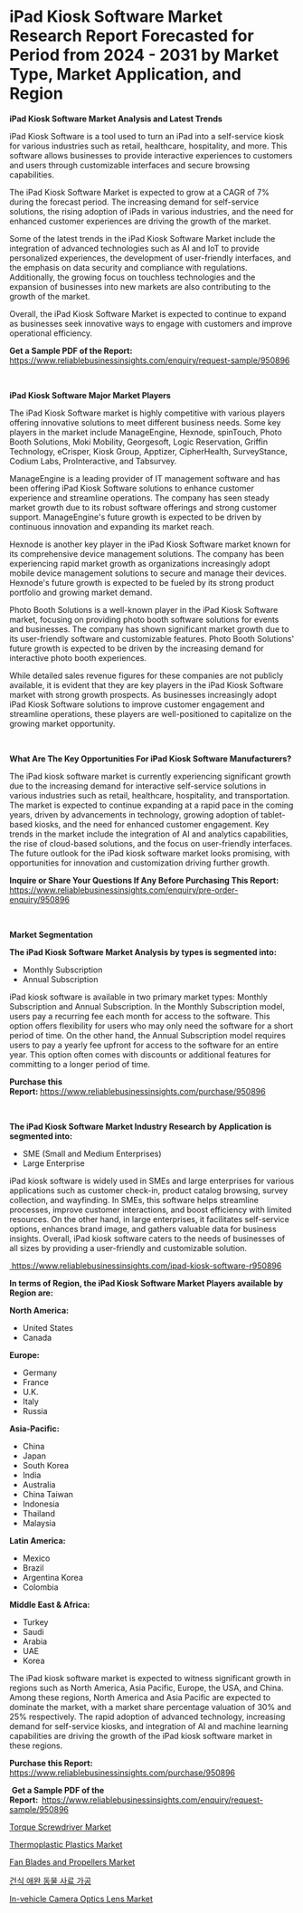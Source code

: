 <p><h1>iPad Kiosk Software Market Research Report Forecasted for Period from 2024 -  2031 by Market Type, Market Application, and Region</h1></p><p><strong>iPad Kiosk Software Market Analysis and Latest Trends</strong></p>
<p><p>iPad Kiosk Software is a tool used to turn an iPad into a self-service kiosk for various industries such as retail, healthcare, hospitality, and more. This software allows businesses to provide interactive experiences to customers and users through customizable interfaces and secure browsing capabilities.</p><p>The iPad Kiosk Software Market is expected to grow at a CAGR of 7% during the forecast period. The increasing demand for self-service solutions, the rising adoption of iPads in various industries, and the need for enhanced customer experiences are driving the growth of the market.</p><p>Some of the latest trends in the iPad Kiosk Software Market include the integration of advanced technologies such as AI and IoT to provide personalized experiences, the development of user-friendly interfaces, and the emphasis on data security and compliance with regulations. Additionally, the growing focus on touchless technologies and the expansion of businesses into new markets are also contributing to the growth of the market.</p><p>Overall, the iPad Kiosk Software Market is expected to continue to expand as businesses seek innovative ways to engage with customers and improve operational efficiency.</p></p>
<p><strong>Get a Sample PDF of the Report:&nbsp;</strong> <a href="https://www.reliablebusinessinsights.com/enquiry/request-sample/950896">https://www.reliablebusinessinsights.com/enquiry/request-sample/950896</a></p>
<p>&nbsp;</p>
<p><strong>iPad Kiosk Software Major Market Players</strong></p>
<p><p>The iPad Kiosk Software market is highly competitive with various players offering innovative solutions to meet different business needs. Some key players in the market include ManageEngine, Hexnode, spinTouch, Photo Booth Solutions, Moki Mobility, Georgesoft, Logic Reservation, Griffin Technology, eCrisper, Kiosk Group, Apptizer, CipherHealth, SurveyStance, Codium Labs, ProInteractive, and Tabsurvey.</p><p>ManageEngine is a leading provider of IT management software and has been offering iPad Kiosk Software solutions to enhance customer experience and streamline operations. The company has seen steady market growth due to its robust software offerings and strong customer support. ManageEngine's future growth is expected to be driven by continuous innovation and expanding its market reach.</p><p>Hexnode is another key player in the iPad Kiosk Software market known for its comprehensive device management solutions. The company has been experiencing rapid market growth as organizations increasingly adopt mobile device management solutions to secure and manage their devices. Hexnode's future growth is expected to be fueled by its strong product portfolio and growing market demand.</p><p>Photo Booth Solutions is a well-known player in the iPad Kiosk Software market, focusing on providing photo booth software solutions for events and businesses. The company has shown significant market growth due to its user-friendly software and customizable features. Photo Booth Solutions' future growth is expected to be driven by the increasing demand for interactive photo booth experiences.</p><p>While detailed sales revenue figures for these companies are not publicly available, it is evident that they are key players in the iPad Kiosk Software market with strong growth prospects. As businesses increasingly adopt iPad Kiosk Software solutions to improve customer engagement and streamline operations, these players are well-positioned to capitalize on the growing market opportunity.</p></p>
<p>&nbsp;</p>
<p><strong>What Are The Key Opportunities For iPad Kiosk Software Manufacturers?</strong></p>
<p><p>The iPad kiosk software market is currently experiencing significant growth due to the increasing demand for interactive self-service solutions in various industries such as retail, healthcare, hospitality, and transportation. The market is expected to continue expanding at a rapid pace in the coming years, driven by advancements in technology, growing adoption of tablet-based kiosks, and the need for enhanced customer engagement. Key trends in the market include the integration of AI and analytics capabilities, the rise of cloud-based solutions, and the focus on user-friendly interfaces. The future outlook for the iPad kiosk software market looks promising, with opportunities for innovation and customization driving further growth.</p></p>
<p><strong>Inquire or Share Your Questions If Any Before Purchasing This Report:</strong> <a href="https://www.reliablebusinessinsights.com/enquiry/pre-order-enquiry/950896">https://www.reliablebusinessinsights.com/enquiry/pre-order-enquiry/950896</a></p>
<p>&nbsp;</p>
<p><strong>Market Segmentation</strong></p>
<p><strong>The iPad Kiosk Software Market Analysis by types is segmented into:</strong></p>
<p><ul><li>Monthly Subscription</li><li>Annual Subscription</li></ul></p>
<p><p>iPad kiosk software is available in two primary market types: Monthly Subscription and Annual Subscription. In the Monthly Subscription model, users pay a recurring fee each month for access to the software. This option offers flexibility for users who may only need the software for a short period of time. On the other hand, the Annual Subscription model requires users to pay a yearly fee upfront for access to the software for an entire year. This option often comes with discounts or additional features for committing to a longer period of time.</p></p>
<p><strong>Purchase this Report:&nbsp;</strong><a href="https://www.reliablebusinessinsights.com/purchase/950896">https://www.reliablebusinessinsights.com/purchase/950896</a></p>
<p>&nbsp;</p>
<p><strong>The iPad Kiosk Software Market Industry Research by Application is segmented into:</strong></p>
<p><ul><li>SME (Small and Medium Enterprises)</li><li>Large Enterprise</li></ul></p>
<p><p>iPad kiosk software is widely used in SMEs and large enterprises for various applications such as customer check-in, product catalog browsing, survey collection, and wayfinding. In SMEs, this software helps streamline processes, improve customer interactions, and boost efficiency with limited resources. On the other hand, in large enterprises, it facilitates self-service options, enhances brand image, and gathers valuable data for business insights. Overall, iPad kiosk software caters to the needs of businesses of all sizes by providing a user-friendly and customizable solution.</p></p>
<p><a href="https://www.reliablebusinessinsights.com/ipad-kiosk-software-r950896">&nbsp;https://www.reliablebusinessinsights.com/ipad-kiosk-software-r950896</a></p>
<p><strong>In terms of Region, the iPad Kiosk Software Market Players available by Region are:</strong></p>
<p>
    <p> <strong> North America: </strong>
        <ul>
            <li>United States</li>
            <li>Canada</li>
        </ul>
        </p> 
    <p> <strong> Europe: </strong>
        <ul>
            <li>Germany</li>
            <li>France</li>
            <li>U.K.</li>
            <li>Italy</li>
            <li>Russia</li>
        </ul>
        </p> 
    <p> <strong> Asia-Pacific: </strong>
        <ul>
            <li>China</li>
            <li>Japan</li>
            <li>South Korea</li>
            <li>India</li>
            <li>Australia</li>
            <li>China Taiwan</li>
            <li>Indonesia</li>
            <li>Thailand</li>
            <li>Malaysia</li>
        </ul>
        </p> 
    <p> <strong> Latin America: </strong>
        <ul>
            <li>Mexico</li>
            <li>Brazil</li>
            <li>Argentina Korea</li>
            <li>Colombia</li>
        </ul>
        </p> 
    <p> <strong> Middle East & Africa: </strong>
        <ul>
            <li>Turkey</li>
            <li>Saudi</li>
            <li>Arabia</li>
            <li>UAE</li>
            <li>Korea</li>
        </ul>
    </p>
    </p>
<p><p>The iPad kiosk software market is expected to witness significant growth in regions such as North America, Asia Pacific, Europe, the USA, and China. Among these regions, North America and Asia Pacific are expected to dominate the market, with a market share percentage valuation of 30% and 25% respectively. The rapid adoption of advanced technology, increasing demand for self-service kiosks, and integration of AI and machine learning capabilities are driving the growth of the iPad kiosk software market in these regions.</p></p>
<p><strong>Purchase this Report: </strong><a href="https://www.reliablebusinessinsights.com/purchase/950896">https://www.reliablebusinessinsights.com/purchase/950896</a></p>
<p>&nbsp;<strong>Get a Sample PDF of the Report:&nbsp;&nbsp;</strong><a href="https://www.reliablebusinessinsights.com/enquiry/request-sample/950896">https://www.reliablebusinessinsights.com/enquiry/request-sample/950896</a></p>
<p><strong></strong></p>
<p><p><a href="https://medium.com/@fredyconn_73380/insights-into-the-torque-screwdriver-industry-market-financial-status-market-size-and-revenue-870d314227ea">Torque Screwdriver Market</a></p><p><a href="https://github.com/josesg55/Market-Research-Report-List-4/blob/main/thermoplastic-plastics-market.md">Thermoplastic Plastics Market</a></p><p><a href="https://medium.com/@sloanlkins7856/fan-blades-and-propellers-market-size-market-segmentation-market-trends-and-growth-analysis-46f54ce02524">Fan Blades and Propellers Market</a></p><p><a href="https://github.com/nigaleamar09/Market-Research-Report-List-2/blob/main/197020080632.md">건식 애완 동물 사료 가공</a></p><p><a href="https://www.linkedin.com/pulse/in-vehicle-camera-optics-lens-market-outlook-complete-tuaqe?trackingId=i9RYUbkGT22J%2FpEq0lGisQ%3D%3D">In-vehicle Camera Optics Lens Market</a></p></p>